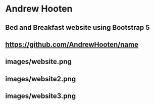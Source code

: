 # Andrew Hooten
## Bed and Breakfast website using Bootstrap 5
## https://github.com/AndrewHooten/name
## images/website.png
## images/website2.png
## images/website3.png